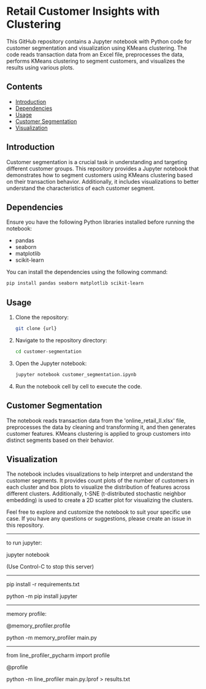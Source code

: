 # Retail Customer Insights with Clustering

This GitHub repository contains a Jupyter notebook with Python code for customer segmentation and visualization using
KMeans clustering. The code reads transaction data from an Excel file, preprocesses the data, performs KMeans clustering
to segment customers, and visualizes the results using various plots.

## Contents

- [Introduction](#introduction)
- [Dependencies](#dependencies)
- [Usage](#usage)
- [Customer Segmentation](#customer-segmentation)
- [Visualization](#visualization)

## Introduction

Customer segmentation is a crucial task in understanding and targeting different customer groups. This repository
provides a Jupyter notebook that demonstrates how to segment customers using KMeans clustering based on their
transaction behavior. Additionally, it includes visualizations to better understand the characteristics of each customer
segment.

## Dependencies

Ensure you have the following Python libraries installed before running the notebook:

- pandas
- seaborn
- matplotlib
- scikit-learn

You can install the dependencies using the following command:

```bash
pip install pandas seaborn matplotlib scikit-learn
```

## Usage

1. Clone the repository:

   ```bash
   git clone {url}
   ```

2. Navigate to the repository directory:

   ```bash
   cd customer-segmentation
   ```

3. Open the Jupyter notebook:

   ```bash
   jupyter notebook customer_segmentation.ipynb
   ```

4. Run the notebook cell by cell to execute the code.

## Customer Segmentation

The notebook reads transaction data from the 'online_retail_II.xlsx' file, preprocesses the data by cleaning and
transforming it, and then generates customer features. KMeans clustering is applied to group customers into distinct
segments based on their behavior.

## Visualization

The notebook includes visualizations to help interpret and understand the customer segments. It provides count plots of
the number of customers in each cluster and box plots to visualize the distribution of features across different
clusters. Additionally, t-SNE (t-distributed stochastic neighbor embedding) is used to create a 2D scatter plot for
visualizing the clusters.

Feel free to explore and customize the notebook to suit your specific use case. If you have any questions or
suggestions, please create an issue in this repository.


---


to run jupyter:

jupyter notebook

(Use Control-C to stop this server)

----
pip install -r requirements.txt

python -m pip install jupyter

---
memory profile:

@memory_profiler.profile

python -m memory_profiler main.py

---

from line_profiler_pycharm import profile

@profile

python -m line_profiler main.py.lprof > results.txt
